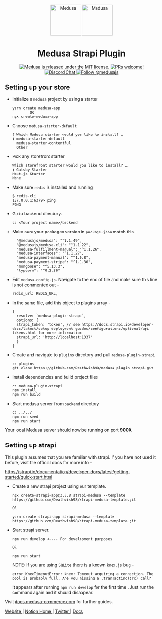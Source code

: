 <p align="center">
  <a href="https://www.medusa-commerce.com">
    <img alt="Medusa" src="https://user-images.githubusercontent.com/7554214/129161578-19b83dc8-fac5-4520-bd48-53cba676edd2.png" width="100" />
  </a>
  <a href="https://strapi.io/">
    <img alt="Medusa" src="https://images.opencollective.com/strapi/3ec3247/logo/256.png" width="100" />
  </a>
</p>
<h1 align="center">
  Medusa Strapi Plugin
</h1>

<p align="center">
  <a href="https://github.com/medusajs/medusa/blob/master/LICENSE">
    <img src="https://img.shields.io/badge/license-MIT-blue.svg" alt="Medusa is released under the MIT license." />
  </a>
  <a href="https://github.com/medusajs/medusa/blob/master/CONTRIBUTING.md">
    <img src="https://img.shields.io/badge/PRs-welcome-brightgreen.svg?style=flat" alt="PRs welcome!" />
  </a>
  <a href="https://discord.gg/xpCwq3Kfn8">
    <img src="https://img.shields.io/badge/chat-on%20discord-7289DA.svg" alt="Discord Chat" />
  </a>
  <a href="https://twitter.com/intent/follow?screen_name=medusajs">
    <img src="https://img.shields.io/twitter/follow/medusajs.svg?label=Follow%20@medusajs" alt="Follow @medusajs" />
  </a>
</p>

## Setting up your store

- Initialize a `medusa` project by using a starter
  ```
  yarn create medusa-app
          OR
  npx create-medusa-app
  ```
- Choose `medusa-starter-default`
  ```
  ? Which Medusa starter would you like to install? …
  ❯ medusa-starter-default
    medusa-starter-contentful
    Other
  ```
- Pick any storefront starter
  ```
  Which storefront starter would you like to install? …
  ❯ Gatsby Starter
  Next.js Starter
  None
  ```
- Make sure `redis` is installed and running
  ```
  $ redis-cli
  127.0.0.1:6379> ping
  PONG
  ```
- Go to backend directory.
  ```
  cd <Your project name>/backend
  ```
- Make sure your packages version in `package.json` match this -

  ```
    "@medusajs/medusa": "^1.1.49",
    "@medusajs/medusa-cli": "^1.1.22",
    "medusa-fulfillment-manual": "^1.1.26",
    "medusa-interfaces": "^1.1.27",
    "medusa-payment-manual": "^1.0.8",
    "medusa-payment-stripe": "^1.1.30",
    "mongoose": "^5.13.3",
    "typeorm": "^0.2.36"
  ```

- Edit `medusa-config.js`. Navigate to the end of file and make sure this line is not commented out -
  ```
  redis_url: REDIS_URL,
  ```
- In the same file, add this object to plugins array -
  ```
  {
    resolve: `medusa-plugin-strapi`,
    options: {
    strapi_token: 'token', // see https://docs.strapi.io/developer-docs/latest/setup-deployment-guides/configurations/optional/api-tokens.html for more information
    strapi_url: 'http://localhost:1337'
    }
  }
  ```
- Create and navigate to `plugins` directory and pull `medusa-plugin-strapi`

  ```
  cd plugins
  git clone https://github.com/Deathwish98/medusa-plugin-strapi.git
  ```

- Install dependencies and build project files
  ```
  cd medusa-plugin-strapi
  npm install
  npm run build
  ```
- Start medusa server from `backend` directory
  ```
  cd ../../
  npm run seed
  npm run start
  ```

Your local Medusa server should now be running on port **9000**.

## Setting up strapi

This plugin assumes that you are familiar with strapi. If you have not used it before, visit the official docs for more info -

https://strapi.io/documentation/developer-docs/latest/getting-started/quick-start.html

- Create a new strapi project using our template.

  ```
  npx create-strapi-app@3.6.8 strapi-medusa --template https://github.com/Deathwish98/strapi-medusa-template.git

  OR

  yarn create strapi-app strapi-medusa --template https://github.com/Deathwish98/strapi-medusa-template.git
  ```

- Start strapi server.

  ```
  npm run develop <---- For development purposes

  OR

  npm run start
  ```

  NOTE: If you are using `SQLite` there is a known `knex.js` bug -

  ```
  error KnexTimeoutError: Knex: Timeout acquiring a connection. The pool is probably full. Are you missing a .transacting(trx) call?
  ```

  It appears after running `npm run develop` for the first time . Just run the command again and it should disappear.

Visit [docs.medusa-commerce.com](https://docs.medusa-comerce.com) for further guides.

<p>
  <a href="https://www.medusa-commerce.com">
    Website
  </a> 
  |
  <a href="https://medusajs.notion.site/medusajs/Medusa-Home-3485f8605d834a07949b17d1a9f7eafd">
    Notion Home
  </a>
  |
  <a href="https://twitter.com/intent/follow?screen_name=medusajs">
    Twitter
  </a>
  |
  <a href="https://docs.medusa-commerce.com">
    Docs
  </a>
</p>
